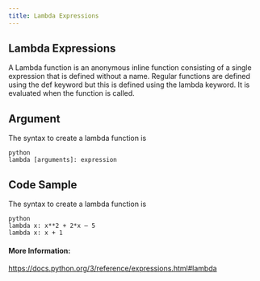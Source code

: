 ```yaml
---
title: Lambda Expressions
---
```

## Lambda Expressions
A Lambda function is an anonymous inline function consisting of a single expression that is defined without a name. Regular functions are defined using the def keyword but this is defined using the lambda keyword. It is evaluated when the function is called. 

## Argument
The syntax to create a lambda function is 
```
python
lambda [arguments]: expression
```
<!-- The article goes here, in GitHub-flavored Markdown. Feel free to add YouTube videos, images, and CodePen/JSBin embeds  -->
## Code Sample
The syntax to create a lambda function is 
```
python
lambda x: x**2 + 2*x – 5
lambda x: x + 1
```

#### More Information:
https://docs.python.org/3/reference/expressions.html#lambda
